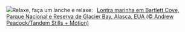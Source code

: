![](https://www.bing.com/th?id=OHR.GlacierBayOtter_PT-BR5509451113_UHD.jpg&w=1000)Relaxe, faça um lanche e relaxe:&nbsp;&ensp;[Lontra marinha em Bartlett Cove, Parque Nacional e Reserva de Glacier Bay, Alasca, EUA (© Andrew Peacock/Tandem Stills + Motion)](https://www.bing.com/th?id=OHR.GlacierBayOtter_PT-BR5509451113_UHD.jpg)
<br><br/>
